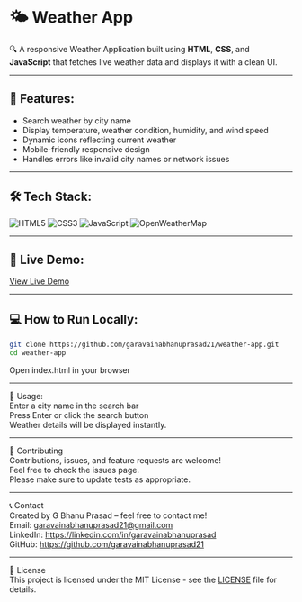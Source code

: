 # 🌤️ Weather App

🔍 A responsive Weather Application built using **HTML**, **CSS**, and **JavaScript** that fetches live weather data and displays it with a clean UI.

---

## 🚀 Features:
- Search weather by city name  
- Display temperature, weather condition, humidity, and wind speed  
- Dynamic icons reflecting current weather  
- Mobile-friendly responsive design  
- Handles errors like invalid city names or network issues

---

## 🛠️ Tech Stack:
![HTML5](https://img.shields.io/badge/html5-%23E34F26.svg?style=for-the-badge&logo=html5&logoColor=white) 
![CSS3](https://img.shields.io/badge/css3-%231572B6.svg?style=for-the-badge&logo=css3&logoColor=white) 
![JavaScript](https://img.shields.io/badge/javascript-%23323330.svg?style=for-the-badge&logo=javascript&logoColor=%23F7DF1E) 
![OpenWeatherMap](https://img.shields.io/badge/OpenWeatherMap-00A3E0?style=for-the-badge&logo=weather&logoColor=white)

---

## 🎯 Live Demo:
[View Live Demo](https://garavainabhanuprasad21.github.io/weather-app/)  

---

## 💻 How to Run Locally:
```bash
git clone https://github.com/garavainabhanuprasad21/weather-app.git
cd weather-app
```
Open index.html in your browser

---

🔧 Usage: <br>
Enter a city name in the search bar <br>
Press Enter or click the search button <br>
Weather details will be displayed instantly. <br>

---

🤝 Contributing <br>
Contributions, issues, and feature requests are welcome! <br>
Feel free to check the issues page. <br>
Please make sure to update tests as appropriate. <br>

---

📞 Contact <br>
Created by G Bhanu Prasad – feel free to contact me! <br>
Email: garavainabhanuprasad21@gmail.com <br>
LinkedIn: https://linkedin.com/in/garavainabhanuprasad <br>
GitHub: https://github.com/garavainabhanuprasad21 <br>

---

📜 License <br>
This project is licensed under the MIT License - see the [LICENSE](LICENSE.txt) file for details.
